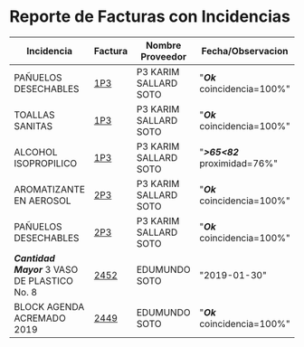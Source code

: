 # Reporte de Facturas con Incidencias  

| Incidencia                        | Factura      | Nombre Proveedor                   | Fecha/Observacion | Accion-manual |
| --------------------------------- | ------------ | ---------------------------------- | ----------------- | ------------- |
|PAÑUELOS DESECHABLES|[1P3](file:///C:/concentrado/F00001P3.xml)|P3 KARIM SALLARD SOTO|"_**Ok**_ coincidencia=100%"| no |
|TOALLAS SANITAS|[1P3](file:///C:/concentrado/F00001P3.xml)|P3 KARIM SALLARD SOTO|"_**Ok**_ coincidencia=100%"| no |
|ALCOHOL ISOPROPILICO|[1P3](file:///C:/concentrado/F00001P3.xml)|P3 KARIM SALLARD SOTO|"_**>65<82**_ proximidad=76%"| _**Rechazar? 🔲 ?**_ ✅  |
|AROMATIZANTE EN AEROSOL|[2P3](file:///C:/concentrado/F00002P3.xml)|P3 KARIM SALLARD SOTO|"_**Ok**_ coincidencia=100%"| no |
|PAÑUELOS DESECHABLES|[2P3](file:///C:/concentrado/F00002P3.xml)|P3 KARIM SALLARD SOTO|"_**Ok**_ coincidencia=100%"| no |
|_**Cantidad Mayor**_ 3 VASO DE PLASTICO No. 8|[2452](file:///C:/concentrado/FAH1-2452.xml)|EDUMUNDO SOTO|"2019-01-30"| ❌ Rechazado |
|BLOCK AGENDA ACREMADO 2019|[2449](file:///C:/concentrado/FAH4-2449.xml)|EDUMUNDO SOTO|"_**Ok**_ coincidencia=100%"| no |
 
